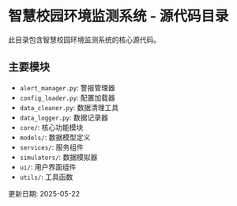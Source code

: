 # 智慧校园环境监测系统 - 源代码目录

此目录包含智慧校园环境监测系统的核心源代码。

## 主要模块

- `alert_manager.py`: 警报管理器
- `config_loader.py`: 配置加载器
- `data_cleaner.py`: 数据清理工具
- `data_logger.py`: 数据记录器
- `core/`: 核心功能模块
- `models/`: 数据模型定义
- `services/`: 服务组件
- `simulators/`: 数据模拟器
- `ui/`: 用户界面组件
- `utils/`: 工具函数

更新日期: 2025-05-22
